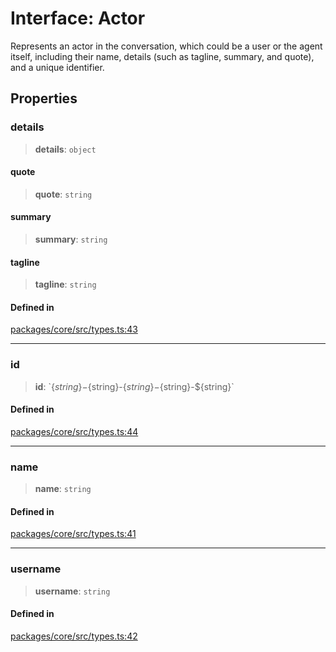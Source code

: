 # Interface: Actor

Represents an actor in the conversation, which could be a user or the agent itself, including their name, details (such as tagline, summary, and quote), and a unique identifier.

## Properties

### details

> **details**: `object`

#### quote

> **quote**: `string`

#### summary

> **summary**: `string`

#### tagline

> **tagline**: `string`

#### Defined in

[packages/core/src/types.ts:43](https://github.com/elizaos/eliza/blob/7fcf54e7fb2ba027d110afcc319c0b01b3f181dc/packages/core/src/types.ts#L43)

---

### id

> **id**: \`$\{string\}-$\{string\}-$\{string\}-$\{string\}-$\{string\}\`

#### Defined in

[packages/core/src/types.ts:44](https://github.com/elizaos/eliza/blob/7fcf54e7fb2ba027d110afcc319c0b01b3f181dc/packages/core/src/types.ts#L44)

---

### name

> **name**: `string`

#### Defined in

[packages/core/src/types.ts:41](https://github.com/elizaos/eliza/blob/7fcf54e7fb2ba027d110afcc319c0b01b3f181dc/packages/core/src/types.ts#L41)

---

### username

> **username**: `string`

#### Defined in

[packages/core/src/types.ts:42](https://github.com/elizaos/eliza/blob/7fcf54e7fb2ba027d110afcc319c0b01b3f181dc/packages/core/src/types.ts#L42)
